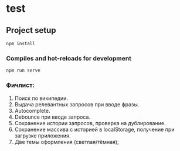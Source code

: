 # test

## Project setup
```
npm install
```

### Compiles and hot-reloads for development
```
npm run serve
```

### Фичлист:

1. Поиск по википедии.
2. Выдача релевантных запросов при вводе фразы.
3. Autocomplete.
4. Debounce при вводе запроса.
5. Сохранение истории запросов, проверка на дублирование.
6. Сохранение массива с историей в localStorage, получение при загрузке приложения.
7. Две темы оформления (светлая/тёмная);
